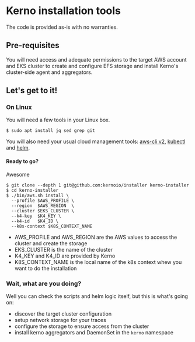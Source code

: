 # Kerno installation tools
The code is provided as-is with no warranties.

## Pre-requisites
You will need access and adequate permissions to the target AWS account and EKS cluster to create and configure EFS storage and install Kerno's cluster-side agent and aggregators.


## Let's get to it!
### On Linux
You will need a few tools in your Linux box.
```console
$ sudo apt install jq sed grep git
```

You will also need your usual cloud management tools: [aws-cli v2](https://docs.aws.amazon.com/cli/latest/userguide/getting-started-install.html), [kubectl](https://kubernetes.io/docs/tasks/tools/) and [helm](https://helm.sh/docs/intro/install/).

#### Ready to go?
Awesome
```console
$ git clone --depth 1 git@github.com:kernoio/installer kerno-installer
$ cd kerno-installer
$ ./bin/aws.sh install \
  --profile $AWS_PROFILE \
  --region  $AWS_REGION  \
  --cluster $EKS_CLUSTER \
  --k4-key  $K4_KEY \
  --k4-id   $K4_ID \
  --k8s-context $K8S_CONTEXT_NAME
```
- AWS_PROFILE and AWS_REGION are the AWS values to access the cluster and create the storage
- EKS_CLUSTER is the name of the cluster
- K4_KEY and K4_ID are provided by Kerno
- K8S_CONTEXT_NAME is the local name of the k8s context whew you want to do the installation


### Wait, what are you doing?
Well you can check the scripts and helm logic itself, but this is what's going on:
- discover the target cluster configuration
- setup network storage for your traces
- configure the storage to ensure access from the cluster
- install kerno aggregators and DaemonSet in the `kerno` namespace